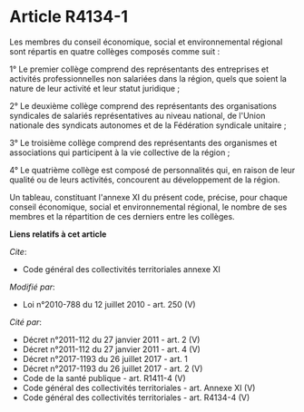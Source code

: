 # Article R4134-1

Les membres du    conseil économique, social et environnemental régional sont répartis en quatre collèges composés comme
suit : 

1° Le premier collège comprend des représentants des entreprises et activités professionnelles non salariées dans la région,
quels que soient la nature de leur activité et leur statut juridique ; 

2° Le deuxième collège comprend des représentants des organisations syndicales de salariés représentatives au niveau
national, de l'Union nationale des syndicats autonomes et de la Fédération syndicale unitaire ; 

3° Le troisième collège comprend des représentants des organismes et associations qui participent à la vie collective de la
région ; 

4° Le quatrième collège est composé de personnalités qui, en raison de leur qualité ou de leurs activités, concourent au
développement de la région. 

Un tableau, constituant l'annexe XI du présent code, précise, pour chaque    conseil économique, social et environnemental
régional, le nombre de ses membres et la répartition de ces derniers entre les collèges.

**Liens relatifs à cet article**

_Cite_:

  - Code général des collectivités territoriales annexe XI

_Modifié par_:

  - Loi n°2010-788 du 12 juillet 2010 - art. 250 (V)

_Cité par_:

  - Décret n°2011-112 du 27 janvier 2011 - art. 2 (V)
  - Décret n°2011-112 du 27 janvier 2011 - art. 4 (V)
  - Décret n°2017-1193 du 26 juillet 2017 - art. 1
  - Décret n°2017-1193 du 26 juillet 2017 - art. 2 (V)
  - Code de la santé publique - art. R1411-4 (V)
  - Code général des collectivités territoriales - art. Annexe XI (V)
  - Code général des collectivités territoriales - art. R4134-4 (V)
